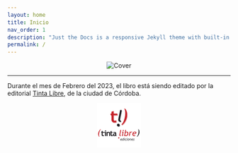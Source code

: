 ```yaml
---
layout: home
title: Inicio
nav_order: 1
description: "Just the Docs is a responsive Jekyll theme with built-in search that is easily customizable and hosted on GitHub Pages."
permalink: /
---
```


<p align="center"> <img src="https://kierprev.github.io/DentroDelOrigen/assets/images/Cover-web.jpg" alt="Cover" style="width:450px;height:auto"/> </p>

---

Durante el mes de Febrero del 2023, el libro está siendo editado por la editorial <a href="https://tintalibre.com.ar/">Tinta Libre</a>, de la ciudad de Córdoba.

<p align="center"> <img src="./assets/images/tintalibre.png" alt="Tinta Libre Ediciones" style="width:100px;height:auto"/> </p>

